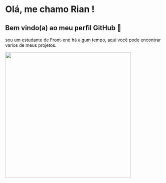 # Olá, me chamo Rian ! 
## Bem vindo(a) ao meu perfil GitHub 👋
<p>sou um estudante de Front-end há algum tempo, aqui você pode encontrar varios de meus projetos.</p>

<div>
  <img src="https://media1.giphy.com/media/qgQUggAC3Pfv687qPC/giphy.gif" width="400px">
</div>
